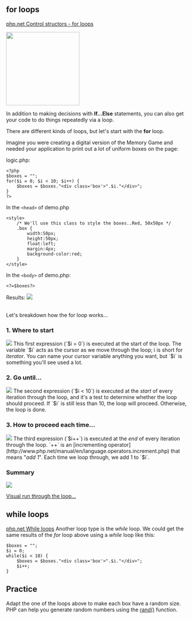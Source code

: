 ## for loops
[php.net Control structors - for loops](http://php.net/manual/en/control-structures.for.php)

<img src='http://making-the-internet.s3.amazonaws.com/php-memory-game.jpg' class='float-right' style='width:200px'>

In addition to making decisions with __If...Else__ statements, you can also get your code to do things repeatedly via a loop.

There are different kinds of loops, but let's start with the __for__ loop. 

Imagine you were creating a digital version of the Memory Game and needed your application to print out a lot of uniform boxes on the page:

<div class='clear'></div>

logic.php:


	<?php
	$boxes = "";
	for($i = 0; $i < 10; $i++) {
	    $boxes = $boxes."<div class='box'>".$i."</div>";
	}
	?>

In the `<head>` of demo.php
	
	<style>
		/* We'll use this class to style the boxes..Red, 50x50px */
		.box {
			width:50px;
			height:50px;
			float:left;
			margin:4px;
			background-color:red;
		}		
	</style>

In the `<body>` of demo.php:

	<?=$boxes?>

Results:
<img src='http://making-the-internet.s3.amazonaws.com/php-loop-boxes.png'>

<br>
Let's breakdown how the for loop works...

### 1. Where to start
<img src='http://making-the-internet.s3.amazonaws.com/php-loop-start.png'>
This first expression (`$i = 0`) is executed at the start of the loop.
The variable `$i` acts as the cursor as we move through the loop; i is short for <em>iterator</em>. 
You can name your cursor variable anything you want, but `$i` is something you'll see used a lot.

### 2. Go until...
<img src='http://making-the-internet.s3.amazonaws.com/php-loop-until.png'>
The second expression (`$i < 10`) is executed at the <em>start</em> of every iteration through the loop, and it's
a test to determine whether the loop should proceed.
If `$i` is still less than 10, the loop will proceed. Otherwise, the loop is done.

### 3. How to proceed each time...
<img src='http://making-the-internet.s3.amazonaws.com/php-loop-proceed.png'>
The third expression (`$i++`) is executed at the <em>end</em> of every iteration through the loop.
`++` is an [incrementing operator](http://www.php.net/manual/en/language.operators.increment.php) that means "<em>add 1</em>". Each time we loop through, we add 1 to `$i`.


### Summary
<img src='http://making-the-internet.s3.amazonaws.com/php-loop-pieces.png'>

[Visual run through the loop...](http://making-the-internet.s3.amazonaws.com/php-loops.png)





## while loops
[php.net While loops](http://www.php.net/manual/en/control-structures.while.php)
Another loop type is the <em>while</em> loop.
We could get the same results of the <em>for</em> loop above using a <em>while</em> loop like this:

	$boxes = "";
	$i = 0;
	while($i < 10) {
		$boxes = $boxes."<div class='box'>".$i."</div>";
		$i++;
	}








## Practice 
Adapt the one of the loops above to make each box have a random size.
PHP can help you generate random numbers using the [rand()](http://php.net/manual/en/function.rand.php) function.

